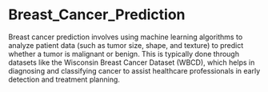 # Breast_Cancer_Prediction
 Breast cancer prediction involves using machine learning algorithms to analyze patient data (such as tumor size, shape, and texture) to predict whether a tumor is malignant or benign. This is typically done through datasets like the Wisconsin Breast Cancer Dataset (WBCD), which helps in diagnosing and classifying cancer to assist healthcare professionals in early detection and treatment planning.
